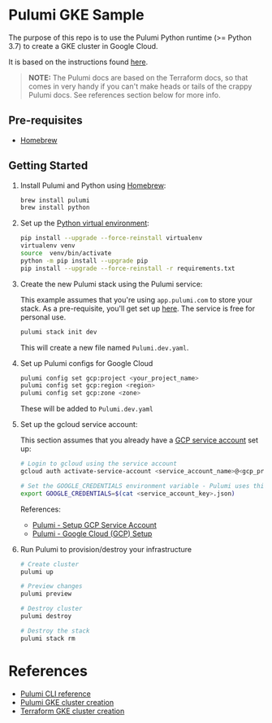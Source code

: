 # Pulumi GKE Sample

The purpose of this repo is to use the Pulumi Python runtime (>= Python 3.7) to create a GKE cluster in Google Cloud.

It is based on the instructions found [here](https://www.pulumi.com/docs/tutorials/gcp/gcp-py-gke/).

> **NOTE:** The Pulumi docs are based on the Terraform docs, so that comes in very handy if you can't make heads or tails of the crappy Pulumi docs. See references section below for more info.

## Pre-requisites

* [Homebrew](https://brew.sh)

## Getting Started

1. Install Pulumi and Python using [Homebrew](https://brew.sh):

    ```bash
    brew install pulumi
    brew install python
    ```

2. Set up the [Python virtual environment](https://docs.python-guide.org/dev/virtualenvs/#virtualenvironments-ref):

    ```bash
    pip install --upgrade --force-reinstall virtualenv
    virtualenv venv
    source  venv/bin/activate
    python -m pip install --upgrade pip
    pip install --upgrade --force-reinstall -r requirements.txt
    ```

3. Create the new Pulumi stack using the Pulumi service:

    This example assumes that you're using `app.pulumi.com` to store your stack. As a pre-requisite, you'll get set up [here](https://app.pulumi.com). The service is free for personal use.

    ```bash
    pulumi stack init dev
    ```

    This will create a new file named `Pulumi.dev.yaml`.

4. Set up Pulumi configs for Google Cloud

    ```bash
    pulumi config set gcp:project <your_project_name>
    pulumi config set gcp:region <region>
    pulumi config set gcp:zone <zone>
    ```

    These will be added to `Pulumi.dev.yaml`

5. Set up the gcloud service account:

    This section assumes that you already have a [GCP service account](https://www.pulumi.com/docs/intro/cloud-providers/gcp/service-account/) set up:

    ```bash
    # Login to gcloud using the service account
    gcloud auth activate-service-account <service_account_name>@<gcp_project_name>.iam.gserviceaccount.com --key-file=<service_account_key>.json

    # Set the GOOGLE_CREDENTIALS environment variable - Pulumi uses this for service account auth
    export GOOGLE_CREDENTIALS=$(cat <service_account_key>.json)
    ```
    References:
    * [Pulumi - Setup GCP Service Account](https://www.pulumi.com/docs/intro/cloud-providers/gcp/service-account/)
    * [Pulumi - Google Cloud (GCP) Setup](https://www.pulumi.com/docs/intro/cloud-providers/gcp/setup/#google-cloud-platform-gcp-setup)

6. Run Pulumi to provision/destroy your infrastructure

    ```bash
    # Create cluster
    pulumi up

    # Preview changes
    pulumi preview

    # Destroy cluster
    pulumi destroy

    # Destroy the stack
    pulumi stack rm
    ```

# References

* [Pulumi CLI reference](https://www.pulumi.com/docs/reference/cli/)
* [Pulumi GKE cluster creation](https://www.pulumi.com/docs/reference/pkg/python/pulumi_gcp/container/#pulumi_gcp.container.Cluster)
* [Terraform GKE cluster creation](https://www.terraform.io/docs/providers/google/r/container_cluster.html)
